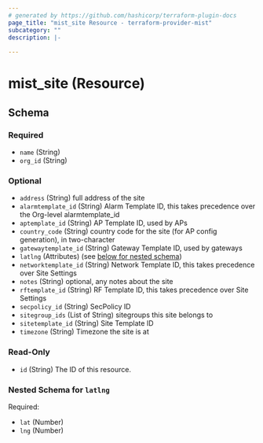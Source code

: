 ```yaml
---
# generated by https://github.com/hashicorp/terraform-plugin-docs
page_title: "mist_site Resource - terraform-provider-mist"
subcategory: ""
description: |-
  
---
```


# mist_site (Resource)





<!-- schema generated by tfplugindocs -->
## Schema

### Required

- `name` (String)
- `org_id` (String)

### Optional

- `address` (String) full address of the site
- `alarmtemplate_id` (String) Alarm Template ID, this takes precedence over the Org-level alarmtemplate_id
- `aptemplate_id` (String) AP Template ID, used by APs
- `country_code` (String) country code for the site (for AP config generation), in two-character
- `gatewaytemplate_id` (String) Gateway Template ID, used by gateways
- `latlng` (Attributes) (see [below for nested schema](#nestedatt--latlng))
- `networktemplate_id` (String) Network Template ID, this takes precedence over Site Settings
- `notes` (String) optional, any notes about the site
- `rftemplate_id` (String) RF Template ID, this takes precedence over Site Settings
- `secpolicy_id` (String) SecPolicy ID
- `sitegroup_ids` (List of String) sitegroups this site belongs to
- `sitetemplate_id` (String) Site Template ID
- `timezone` (String) Timezone the site is at

### Read-Only

- `id` (String) The ID of this resource.

<a id="nestedatt--latlng"></a>
### Nested Schema for `latlng`

Required:

- `lat` (Number)
- `lng` (Number)
